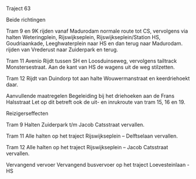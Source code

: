 Traject 63

Beide richtingen

Tram 9 en 9K
rijden vanaf Madurodam normale route tot CS, vervolgens via halten Weteringplein, Rijswijkseplein, Rijswijkseplein/Station HS, Goudriaankade, Leeghwaterplein naar HS en dan terug naar Madurodam.
rijden van Vrederust naar Zuiderpark en terug.

Tram 11 Avenio
Rijdt tussen SH en Loosduinseweg, vervolgens tailtrack Monstersestraat.
Aan de kant van HS de wagens uit de weg stilzetten.

Tram 12
Rijdt van Duindorp tot aan halte Wouwermanstraat en keerdriehoekt daar.

Aanvullende maatregelen
Begeleiding bij het driehoeken aan de Frans Halsstraat
Let op dit betreft ook de uit- en inrukroute van tram 15, 16 en 19.

Reizigerseffecten

Tram 9
Halten Zuiderpark t/m Jacob Catsstraat vervallen.

Tram 11
Alle halten op het traject Rijswijkseplein – Delftselaan vervallen.

Tram 12
Alle halten op het traject Rijswijkseplein – Jacob Catsstraat vervallen.

Vervangend vervoer
Vervangend busvervoer op het traject Loevesteinlaan - HS